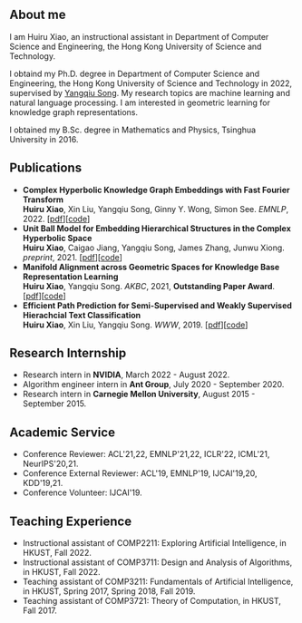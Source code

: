 ## About me

I am Huiru Xiao, an instructional assistant in Department of Computer Science and Engineering, the Hong Kong University of Science and Technology.

I obtaind my Ph.D. degree in Department of Computer Science and Engineering, the Hong Kong University of Science and Technology in 2022, supervised by [Yangqiu Song](https://www.cse.ust.hk/~yqsong/). My research topics are machine learning and natural language processing. I am interested in geometric learning for knowledge graph representations.

I obtained my B.Sc. degree in Mathematics and Physics, Tsinghua University in 2016. 

## Publications

- **Complex Hyperbolic Knowledge Graph Embeddings with Fast Fourier Transform** \
**Huiru Xiao**, Xin Liu, Yangqiu Song, Ginny Y. Wong, Simon See. *EMNLP*, 2022. [[pdf](https://arxiv.org/pdf/2211.03635v1.pdf)][[code](https://github.com/HKUST-KnowComp/ComplexHyperbolicKGE)]
- **Unit Ball Model for Embedding Hierarchical Structures in the Complex Hyperbolic Space** \
**Huiru Xiao**, Caigao Jiang, Yangqiu Song, James Zhang, Junwu Xiong. *preprint*, 2021. [[pdf](https://arxiv.org/pdf/2105.03966.pdf)][[code](https://github.com/HKUST-KnowComp/UnitBall)]
- **Manifold Alignment across Geometric Spaces for Knowledge Base Representation Learning** \
**Huiru Xiao**, Yangqiu Song. *AKBC*, 2021, **Outstanding Paper Award**. [[pdf](https://openreview.net/pdf?id=TPymTKJR-Pi)][[code](https://github.com/HKUST-KnowComp/GeoAlign)]
- **Efficient Path Prediction for Semi-Supervised and Weakly Supervised Hierachcial Text Classification** \
**Huiru Xiao**, Xin Liu, Yangqiu Song. *WWW*, 2019. [[pdf](https://arxiv.org/pdf/1902.09347.pdf)][[code](https://github.com/HKUST-KnowComp/PathPredictionForTextClassification)]

## Research Internship

- Research intern in **NVIDIA**, March 2022 - August 2022.
- Algorithm engineer intern in **Ant Group**, July 2020 - September 2020.
- Research intern in **Carnegie Mellon University**, August 2015 - September 2015.

## Academic Service

- Conference Reviewer: ACL'21,22, EMNLP'21,22, ICLR'22, ICML'21, NeurIPS'20,21.
- Conference External Reviewer: ACL'19, EMNLP'19, IJCAI'19,20, KDD'19,21.
- Conference Volunteer: IJCAI'19.

## Teaching Experience

- Instructional assistant of COMP2211: Exploring Artificial Intelligence, in HKUST, Fall 2022.
- Instructional assistant of COMP3711: Design and Analysis of Algorithms, in HKUST, Fall 2022.
- Teaching assistant of COMP3211: Fundamentals of Artificial Intelligence, in HKUST, Spring 2017, Spring 2018, Fall 2019.
- Teaching assistant of COMP3721: Theory of Computation, in HKUST, Fall 2017.
